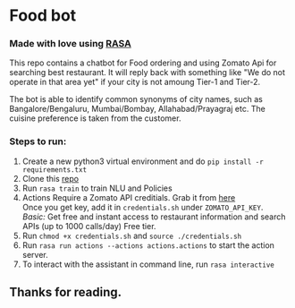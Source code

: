 # Food bot

### Made with love using [RASA](https://rasa.com/)

This repo contains a chatbot for Food ordering and using Zomato Api for searching best restaurant.
It will reply back with something like "We do not operate in that area yet" if your city is not amoung Tier-1 and Tier-2.

The bot is able to identify common synonyms of city names, such as Bangalore/Bengaluru, Mumbai/Bombay, Allahabad/Prayagraj etc.
The cuisine preference is taken from the customer.

### Steps to run:
1. Create a new python3 virtual environment and do `pip install -r requirements.txt`
2. Clone this [repo](https://github.com/halloTheCoder/foodbot)
3. Run `rasa train` to train NLU and Policies
4. Actions Require a Zomato API creditials. Grab it from [here](https://developers.zomato.com/api)<br>Once you get key, add it in `credentials.sh` under `ZOMATO_API_KEY`.<br>*Basic:* Get free and instant access to restaurant information and search APIs (up to 1000 calls/day) Free tier.
5. Run `chmod +x credentials.sh` and `source ./credentials.sh` 
6. Run `rasa run actions --actions actions.actions` to start the action server.
7. To interact with the assistant in command line, run `rasa interactive`

## Thanks for reading.